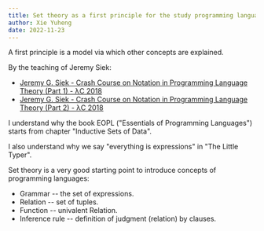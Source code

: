 ```yaml
---
title: Set theory as a first principle for the study programming languages
author: Xie Yuheng
date: 2022-11-23
---
```


A first principle is a model via which other concepts are explained.

By the teaching of Jeremy Siek:

- [Jeremy G. Siek - Crash Course on Notation in Programming Language Theory (Part 1) - λC 2018](https://www.youtube.com/watch?v=vU3caZPtT2I)
- [Jeremy G. Siek - Crash Course on Notation in Programming Language Theory (Part 2) - λC 2018](https://www.youtube.com/watch?v=MhuK_aepu1Y)

I understand why the book EOPL ("Essentials of Programming Languages")
starts from chapter "Inductive Sets of Data".

I also understand why we say "everything is expressions" in "The Little Typer".

Set theory is a very good starting point to introduce concepts of programming languages:

- Grammar -- the set of expressions.
- Relation -- set of tuples.
- Function -- univalent Relation.
- Inference rule -- definition of judgment (relation) by clauses.
